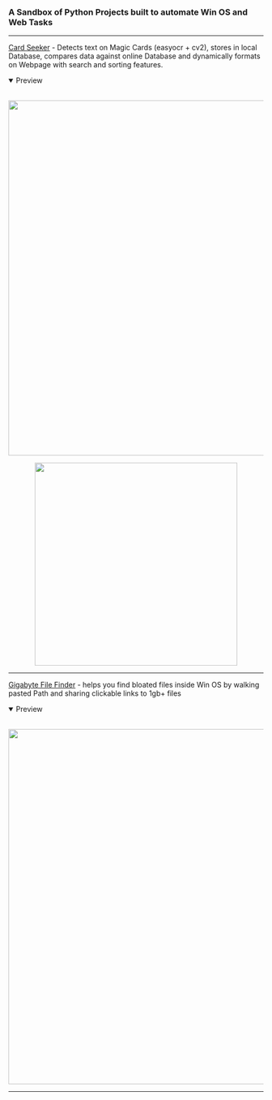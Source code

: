 <h3>A Sandbox of Python Projects built to automate Win OS and Web Tasks</h3>


---

[Card Seeker](https://github.com/BlakeXYZ/WinWeb-Python-Projects/tree/main/Text_Detection) - Detects text on Magic Cards (easyocr + cv2), stores in local Database, compares data against online Database and dynamically formats on Webpage with search and sorting features.
<details open>
<summary>Preview</summary>
<br>

<p align="center">
<img src="https://github.com/BlakeXYZ/WinWeb-Python-Projects/blob/main/Text_Detection/journal/web_gui_02.gif" width="700">
</p>

<p align="center">
<img src="https://github.com/BlakeXYZ/WinWeb-Python-Projects/blob/main/Text_Detection/journal/computer_vision_card_01.png" width="400">
</p>
</details>

---

[Gigabyte File Finder](https://github.com/BlakeXYZ/WinWeb-Python-Projects/tree/main/Gigabyte_File_Finder) - helps you find bloated files inside Win OS by walking pasted Path and sharing clickable links to 1gb+ files

<details open>
<summary>Preview</summary>
<br>

<p align="center">
<img src="https://github.com/BlakeXYZ/WinWeb-Python-Projects/assets/37947050/506423f7-38a1-4033-a876-64afd477ff8a" width="700">
</p>
</details>

---

